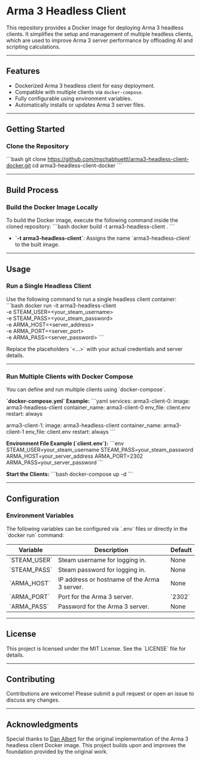 # **Arma 3 Headless Client**

This repository provides a Docker image for deploying Arma 3 headless clients. It simplifies the setup and management of multiple headless clients, which are used to improve Arma 3 server performance by offloading AI and scripting calculations.

---

## **Features**
- Dockerized Arma 3 headless client for easy deployment.
- Compatible with multiple clients via `docker-compose`.
- Fully configurable using environment variables.
- Automatically installs or updates Arma 3 server files.

---

## **Getting Started**

### **Clone the Repository**
\`\`\`bash
git clone https://github.com/mschabhuettl/arma3-headless-client-docker.git
cd arma3-headless-client-docker
\`\`\`

---

## **Build Process**

### **Build the Docker Image Locally**
To build the Docker image, execute the following command inside the cloned repository:
\`\`\`bash
docker build -t arma3-headless-client .
\`\`\`

- **\`-t arma3-headless-client\`**: Assigns the name \`arma3-headless-client\` to the built image.

---

## **Usage**

### **Run a Single Headless Client**
Use the following command to run a single headless client container:
\`\`\`bash
docker run -it arma3-headless-client \
  -e STEAM_USER=<your_steam_username> \
  -e STEAM_PASS=<your_steam_password> \
  -e ARMA_HOST=<server_address> \
  -e ARMA_PORT=<server_port> \
  -e ARMA_PASS=<server_password>
\`\`\`

Replace the placeholders \`<...>\` with your actual credentials and server details.

---

### **Run Multiple Clients with Docker Compose**
You can define and run multiple clients using \`docker-compose\`.

**\`docker-compose.yml\` Example:**
\`\`\`yaml
services:
  arma3-client-0:
    image: arma3-headless-client
    container_name: arma3-client-0
    env_file: client.env
    restart: always

  arma3-client-1:
    image: arma3-headless-client
    container_name: arma3-client-1
    env_file: client.env
    restart: always
\`\`\`

**Environment File Example (\`client.env\`):**
\`\`\`env
STEAM_USER=your_steam_username
STEAM_PASS=your_steam_password
ARMA_HOST=your_server_address
ARMA_PORT=2302
ARMA_PASS=your_server_password
\`\`\`

**Start the Clients:**
\`\`\`bash
docker-compose up -d
\`\`\`

---

## **Configuration**

### **Environment Variables**
The following variables can be configured via \`.env\` files or directly in the \`docker run\` command:

| Variable     | Description                                  | Default |
|--------------|----------------------------------------------|---------|
| \`STEAM_USER\` | Steam username for logging in.               | None    |
| \`STEAM_PASS\` | Steam password for logging in.               | None    |
| \`ARMA_HOST\`  | IP address or hostname of the Arma 3 server. | None    |
| \`ARMA_PORT\`  | Port for the Arma 3 server.                  | \`2302\`  |
| \`ARMA_PASS\`  | Password for the Arma 3 server.              | None    |

---

## **License**

This project is licensed under the MIT License. See the \`LICENSE\` file for details.

---

## **Contributing**

Contributions are welcome! Please submit a pull request or open an issue to discuss any changes.

---

## **Acknowledgments**

Special thanks to [Dan Albert](https://github.com/DanAlbert) for the original implementation of the Arma 3 headless client Docker image. This project builds upon and improves the foundation provided by the original work.
